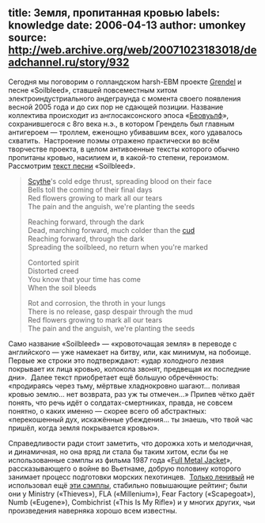 title: Земля, пропитанная кровью
labels: knowledge
date: 2006-04-13
author: umonkey
source: http://web.archive.org/web/20071023183018/deadchannel.ru/story/932
---
Сегодня мы поговорим о голландском harsh-EBM проекте [Grendel][] и песне
«Soilbleed», ставшей повсеместным хитом электроиндустриального андеграунда с
момента своего появления весной 2005 года и до сих пор не сдающей позиции.
Название коллектива происходит из англосаксонского эпоса «[Беовуьлф][Beowulf]»,
сохранившегося с 8го века н.э., в котором Грендель был главным антигероем —
троллем, еженощно убивавшим всех, кого удавалось схватить.  Настроение поэмы
отражено практически во всём творчестве проекта, в целом антивоенные тексты
которого обычно пропитаны кровью, насилием и, в какой-то степени, героизмом.
Рассмотрим [текст песни][text] «Soilbleed».

> [Scythe][]'s cold edge thrust, spreading blood on their face  
> Bells toll the coming of their final days  
> Red flowers growing to mark all our tears  
> The pain and the anguish, we're planting the seeds  
>   
> Reaching forward, through the dark  
> Dead, marching forward, much colder than the [cud][]  
> Reaching forward, through the dark  
> Spreading the soilbleed, no return when you're marked  
>   
> Contorted spirit  
> Distorted creed  
> You know that your time has come  
> When the soil bleeds  
>   
> Rot and corrosion, the throth in your lungs  
> There is no release, gasp despair through the mud  
> Red flowers growing to mark all our tears  
> The pain and the anguish, we're planting the seeds  

Само название «Soilbleed» — «кровоточащая земля» в переводе с английского — уже
намекает на битву, или, как минимум, на побоище.  Первые же строки это
подтверждают: «удар холодного лезвия покрывает их лица кровью, колокола звонят,
предвещая их последние дни».  Далее текст приобретает ещё большую обречённость:
«продираясь через тьму, мёртвые хладнокровно шагают… поливая кровью землю… нет
возврата, раз уж ты отмечен…» Припев чётко даёт понять, что речь идёт о
солдатах-смертниках, правда, не совсем понятно, о каких именно — скорее всего об
абстрактных: «перекошенный дух, искажённые убеждения… ты знаешь, что твой час
пришёл, когда земля покрывается кровью».

Справедливости ради стоит заметить, что дорожка хоть и мелодичная, и динамичная,
но она вряд ли стала бы таким хитом, если бы не использованные сэмплы из фильма
1987 года «[Full Metal Jacket][]», рассказывающего о войне во Вьетнаме, добрую
половину которого занимает процесс подготовки морских пехотинцев.  [Только
ленивый][lazy] не использовал ещё [эти сэмплы][samples], стабильно повышающие
рейтинг; были они у Ministry («Thieves»), FLA («Millenium»), Fear Factory
(«Scapegoat»), Numb («Eugene»), Combichrist («This Is My Rifle») и у многих
других, чьи произведения наверняка хорошо всем известны.

[Beowulf]: http://www.krugosvet.ru/articles/55/1005508/1005508a1.htm
[Full Metal Jacket]: http://www.imdb.com/title/tt0093058/
[Grendel]: http://www.discogs.com/artist/Grendel
[Scythe]: http://lingvo.yandex.ru/en?text=scythe&lang=en&search_type=lingvo&st_translate=1
[cud]: http://www.m-w.com/cgi-bin/dictionary?book=Dictionary&va=cud
[lazy]: http://www.side-line.com/forum/threads.php?id=12965_0_20_0_C
[samples]: http://lyrics.mirkforce.net/fullmetalljacket/
[text]: http://www.industrialnation.nl/grendel/Lyrics_Soilbleed.htm
